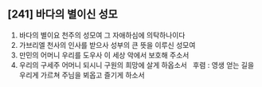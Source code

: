 ## [241] 바다의 별이신 성모

1) 바다의 별이요 천주의 성모여 그 자애하심에 의탁하나이다  
2) 가브리엘 천사의 인사를 받으사 성부의 큰 뜻을 이루신 성모여  
3) 만민의 어머니 우리를 도우사 이 세상 악에서 보호해 주소서  
4) 우리의 구세주 어머니 되시니 구원의 희망에 살게 하옵소서  
후렴 : 영생 얻는 길을 우리게 가르쳐 주님을 뵈옵고 즐기게 하소서
